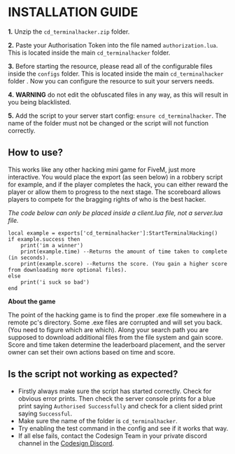 # INSTALLATION GUIDE
**1.** Unzip the `cd_terminalhacker.zip` folder.

**2.** Paste your Authorisation Token into the file named `authorization.lua`. This is located inside the main `cd_terminalhacker` folder.

**3.** Before starting the resource, please read all of the configurable files inside the `configs` folder. This is located inside the main `cd_terminalhacker` folder . Now you can configure the resource to suit your servers needs.
 
 **4.** **WARNING** do not edit the obfuscated files in any way, as this will result in you being blacklisted.
 
 **5.** Add the script to your server start config: `ensure cd_terminalhacker`. The name of the folder must not be changed or the script will not function correctly.

## How to use?
This works like any other hacking mini game for FiveM, just more interactive. You would place the export (as seen below) in a robbery script for example, and if the player completes the hack, you can either reward the player or allow them to progress to the next stage. The scoreboard allows players to compete for the bragging rights of who is the best hacker.

*The code below can only be placed inside a client.lua file, not a server.lua file.*
```
local example = exports['cd_terminalhacker']:StartTerminalHacking()
if example.success then
	print('im a winner')
	print(example.time) --Returns the amount of time taken to complete (in seconds).
	print(example.score) --Returns the score. (You gain a higher score from downloading more optional files).
else
	print('i suck so bad')
end
```

**About the game**

The point of the hacking game is to find the proper .exe file somewhere in a remote pc's directory.
Some .exe files are corrupted and will set you back. (You need to figure which are which).
Along your search path you are supposed to download additional files from the file system and gain score.
Score and time taken determine the leaderboard placement, and the server owner can set their own actions based on time and score.

## Is the script not working as expected?
- Firstly always make sure the script has started correctly. Check for obvious error prints. Then check the server console prints for a blue print saying `Authorised Successfully` and check for a client sided print saying `Successful`.
- Make sure the name of the folder is `cd_terminalhacker`.
- Try enabling the test command in the config and see if it works that way.
- If all else fails, contact the Codesign Team in your private discord channel in the [Codesign Discord](https://discord.gg/HmDFGp62Tr).
